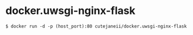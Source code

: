 # docker.uwsgi-nginx-flask

<pre><code>$ docker run -d -p (host_port):80 cutejaneii/docker.uwsgi-nginx-flask</code></pre>


